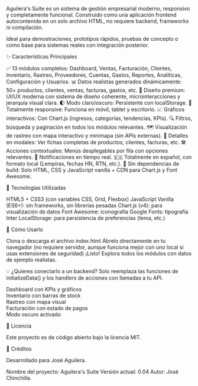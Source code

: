 Aguilera's Suite es un sistema de gestión empresarial moderno, responsivo y completamente funcional. Construido como una aplicación frontend autocontenida en un solo archivo HTML, no requiere backend, frameworks ni compilación.

Ideal para demostraciones, prototipos rápidos, pruebas de concepto o como base para sistemas reales con integración posterior.

✨ Características Principales

✅ 13 módulos completos: Dashboard, Ventas, Facturación, Clientes, Inventario, Rastreo, Proveedores, Cuentas, Gastos, Reportes, Analíticas, Configuración y Usuarios.
📊 Datos realistas generados dinámicamente: 50+ productos, clientes, ventas, facturas, gastos, etc.
🎨 Diseño premium: UI/UX moderna con sistema de diseño coherente, microinteracciones y jerarquía visual clara.
🌓 Modo claro/oscuro: Persistente con localStorage.
📱 Totalmente responsive: Funciona en móvil, tablet y escritorio.
📈 Gráficos interactivos: Con Chart.js (ingresos, categorías, tendencias, KPIs).
🔍 Filtros, búsqueda y paginación en todos los módulos relevantes.
🗺️ Visualización de rastreo con mapa interactivo y minimapa (sin APIs externas).
🧾 Detalles en modales: Ver fichas completas de productos, clientes, facturas, etc.
🛠️ Acciones contextuales: Menús desplegables por fila con opciones relevantes.
💬 Notificaciones en tiempo real.
🇪🇸 Totalmente en español, con formato local (Lempiras, fechas HN, RTN, etc.).
🧪 Sin dependencias de build: Solo HTML, CSS y JavaScript vanilla + CDN para Chart.js y Font Awesome.

🧱 Tecnologías Utilizadas

HTML5 + CSS3 (con variables CSS, Grid, Flexbox)
JavaScript Vanilla (ES6+): sin frameworks, sin librerías pesadas
Chart.js (v4): para visualización de datos
Font Awesome: iconografía
Google Fonts: tipografía Inter
LocalStorage: para persistencia de preferencias (tema, etc.)

🚀 Cómo Usarlo

Clona o descarga el archivo index.html
Ábrelo directamente en tu navegador (no requiere servidor, aunque funciona mejor con uno local si usas extensiones de seguridad)
¡Listo! Explora todos los módulos con datos de ejemplo realistas.
 

💡 ¿Quieres conectarlo a un backend? Solo reemplaza las funciones de initializeData() y los handlers de acciones con llamadas a tu API. 

Dashboard con KPIs y gráficos  
Inventario con barras de stock  
Rastreo con mapa visual  
Facturación con estado de pagos  
Modo oscuro activado

📄 Licencia

Este proyecto es de código abierto bajo la licencia MIT.

🙌 Créditos

Desarrollado para José Aguilera.

Nombre del proyecto: Aguilera's Suite
Versión actual: 0.04
Autor: José Chinchilla.
